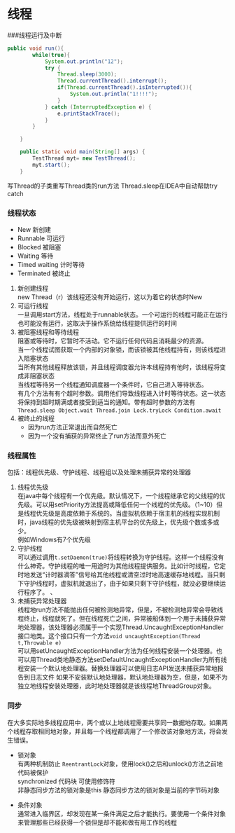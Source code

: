 # 线程
###线程运行及中断
```java
public void run(){
        while(true){
            System.out.println("12");
            try {
                Thread.sleep(3000);
                Thread.currentThread().interrupt();
                if(Thread.currentThread().isInterrupted()){
                    System.out.println("1!!!!");
                }
            } catch (InterruptedException e) {
                e.printStackTrace();
            }
        }

    }

    public static void main(String[] args) {
        TestThread myt= new TestThread();
        myt.start();
    }
```
写Thread的子类重写Thread类的run方法
Thread.sleep在IDEA中自动帮助try catch  
### 线程状态
* New 新创建
* Runnable 可运行
* Blocked 被阻塞
* Waiting 等待
* Timed waiting 计时等待
* Terminated 被终止
1. 新创建线程  
new Thread（r）该线程还没有开始运行，这以为着它的状态时New
2. 可运行线程  
一旦调用start方法，线程处于runnable状态。一个可运行的线程可能正在运行也可能没有运行，这取决于操作系统给线程提供运行的时间  
3. 被阻塞线程和等待线程  
阻塞或等待时，它暂时不活动。它不运行任何代码且消耗最少的资源。  
当一个线程试图获取一个内部的对象锁，而该锁被其他线程持有，则该线程进入阻塞状态  
当所有其他线程释放该锁，并且线程调度器允许本线程持有他时，该线程将变成非阻塞状态  
当线程等待另一个线程通知调度器一个条件时，它自己进入等待状态。  
有几个方法有有个超时参数。调用他们导致线程进入计时等待状态。这一状态将保持到超时期满或者接受到适当的通知。带有超时参数的方法有`Thread.sleep Object.wait Thread.join Lock.tryLock Condition.await`  
4. 被终止的线程  
   * 因为run方法正常退出而自然死亡
   * 因为一个没有捕获的异常终止了run方法而意外死亡

###  线程属性  
包括：线程优先级、守护线程、线程组以及处理未捕获异常的处理器
1. 线程优先级  
在java中每个线程有一个优先级。默认情况下，一个线程继承它的父线程的优先级。可以用setPriority方法提高或降低任何一个线程的优先级。（1~10）但是线程优先级是高度依赖于系统的。当虚拟机依赖于宿主机的线程实现机制时，java线程的优先级被映射到宿主机平台的优先级上，优先级个数或多或少。  
例如Windows有7个优先级  
2. 守护线程  
可以通过调用`t.setDaemon(true)`将线程转换为守护线程。这样一个线程没有什么神奇。守护线程的唯一用途时为其他线程提供服务。比如计时线程，它定时地发送“计时器滴答”信号给其他线程或清空过时地高速缓存地线程。当只剩下守护线程时，虚拟机就退出了，由于如果只剩下守护线程，就没必要继续运行程序了。  、
3. 未捕获异常处理器  
线程地run方法不能抛出任何被检测地异常，但是，不被检测地异常会导致线程终止，线程就死了。但在线程死亡之间，异常被船体到一个用于未捕获异常地处理器，该处理器必须属于一个实现Thread.UncaughtExceptionHandler接口地类。这个接口只有一个方法`void uncaughtException(Thread t,Throwable e)`  
可以用setUncaughtExceptionHandler方法为任何线程安装一个处理器。也可以用Thread类地静态方法setDefaultUncaughtExceptionHandler为所有线程安装一个默认地处理器。替换处理器可以使用日志API发送未捕获异常地报告到日志文件  如果不安装默认地处理器，默认地处理器为空，但是，如果不为独立地线程安装处理器，此时地处理器就是该线程地ThreadGroup对象。
### 同步
在大多实际地多线程应用中，两个或以上地线程需要共享同一数据地存取。如果两个线程存取相同地对象，并且每一个线程都调用了一个修改该对象地方法，将会发生错误。  
* 锁对象  
有两种机制防止
`ReentrantLock`对象，使用lock()之后和unlock()方法之前地代码被保护  
synchronized 代码块 可使用修饰符  
非静态同步方法的锁对象是this 
静态同步方法的锁对象是当前的字节码对象

* 条件对象  
通常进入临界区，却发现在某一条件满足之后才能执行。要使用一个条件对象来管理那些已经获得一个锁但是却不能和做有用工作的线程
